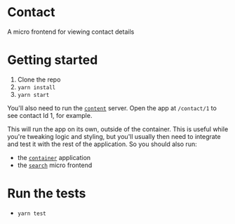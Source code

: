 # Contact


A micro frontend for viewing contact details

# Getting started

1. Clone the repo
2. `yarn install`
3. `yarn start`

You'll also need to run the [`content`](https://github.com/) server.
Open the app at `/contact/1` to see contact Id 1, for example.

This will run the app on its own, outside of the container. This is useful while
you're tweaking logic and styling, but you'll usually then need to integrate and
test it with the rest of the application. So you should also run:

- the [`container`](https://github.com/) application
- the [`search`](https://github.com/) micro frontend

# Run the tests

- `yarn test`
